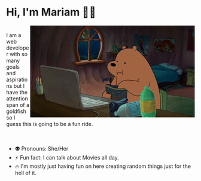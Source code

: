 # Hi, I'm Mariam 👋🏽

<img src="https://github.com/MariamV96-codes/MariamV96-codes/blob/main/1479814528_webarebears.gif" width="440px" align="right"/>

<br>
I am a web developer with so many goals and aspirations but I have the attention span of a goldfish so I guess this is going to be a fun ride.
<br >
<br >
<br >


- 👽 Pronouns: She/Her
- ⚡ Fun fact: I can talk about Movies all day.
- 🔥 I'm mostly just having fun on here creating random things just for the hell of it. 
 

[twitter]: https://twitter.com/MariamV_96
[dev]: https://dev.to/mariamv_96

